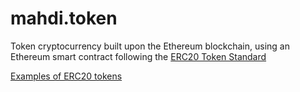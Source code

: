 # mahdi.token
Token cryptocurrency built upon the Ethereum blockchain, using an Ethereum smart contract following the [ERC20 Token Standard](https://theethereum.wiki/w/index.php/ERC20_Token_Standard) 

[Examples of ERC20 tokens](https://eidoo.io/erc20-tokens-list/)
